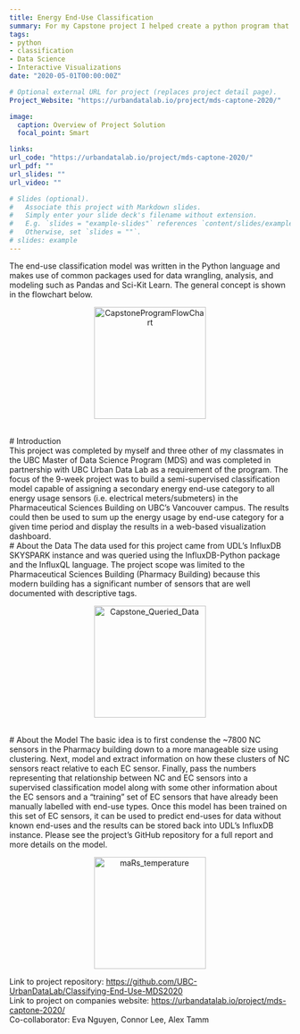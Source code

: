 ```yaml
---
title: Energy End-Use Classification
summary: For my Capstone project I helped create a python program that queries live streaming sensor data from the UDL SkySpark database, cleans and uses appropriate Machine Learning methods to apply NRCan Secondary End-Use Classifications to the data
tags:
- python
- classification
- Data Science
- Interactive Visualizations
date: "2020-05-01T00:00:00Z"

# Optional external URL for project (replaces project detail page).
Project_Website: "https://urbandatalab.io/project/mds-captone-2020/"

image:
  caption: Overview of Project Solution
  focal_point: Smart

links:
url_code: "https://urbandatalab.io/project/mds-captone-2020/"
url_pdf: ""
url_slides: ""
url_video: ""

# Slides (optional).
#   Associate this project with Markdown slides.
#   Simply enter your slide deck's filename without extension.
#   E.g. `slides = "example-slides"` references `content/slides/example-slides.md`.
#   Otherwise, set `slides = ""`.
# slides: example
---
```


The end-use classification model was written in the Python language and makes use of common packages used for data wrangling, analysis, and modeling such as Pandas and Sci-Kit Learn. The general concept is shown in the flowchart below.

<p align="center"><img src="/img/CapstoneProgramFlowChart.png" alt="CapstoneProgramFlowChart" width="200"/></p>

<br/>
# Introduction <br/>
This project was completed by myself and three other of my classmates in the UBC Master of Data Science Program (MDS) and was completed in partnership with UBC Urban Data Lab as a requirement of the program. The focus of the 9-week project was to build a semi-supervised classification model capable of assigning a secondary energy end-use category to all energy usage sensors (i.e. electrical meters/submeters) in the Pharmaceutical Sciences Building on UBC’s Vancouver campus. The results could then be used to sum up the energy usage by end-use category for a given time period and display the results in a web-based visualization dashboard.

<br/>
# About the Data
The data used for this project came from UDL’s InfluxDB SKYSPARK instance and was queried using the InfluxDB-Python package and the InfluxQL language. The project scope was limited to the Pharmaceutical Sciences Building (Pharmacy Building) because this modern building has a significant number of sensors that are well documented with descriptive tags. 
<p align="center"><img src="/img/Capstone_Data..png" alt="Capstone_Queried_Data" width="200"/></p>



<br/>
# About the Model
The basic idea is to first condense the ~7800 NC sensors in the Pharmacy building down to a more manageable size using clustering. Next, model and extract information on how these clusters of NC sensors react relative to each EC sensor. Finally, pass the numbers representing that relationship between NC and EC sensors into a supervised classification model along with some other information about the EC sensors and a “training” set of EC sensors that have already been manually labelled with end-use types. Once this model has been trained on this set of EC sensors, it can be used to predict end-uses for data without known end-uses and the results can be stored back into UDL’s InfluxDB instance. Please see the project’s GitHub repository for a full report and more details on the model.



<p align="center"><img src="/img/maRs_wind_speed.png" alt="maRs_temperature" width="200"/></p>

Link to project repository: https://github.com/UBC-UrbanDataLab/Classifying-End-Use-MDS2020 <br/>
Link to project on companies website: https://urbandatalab.io/project/mds-captone-2020/ <br/>
Co-collaborator: Eva Nguyen, Connor Lee, Alex Tamm
